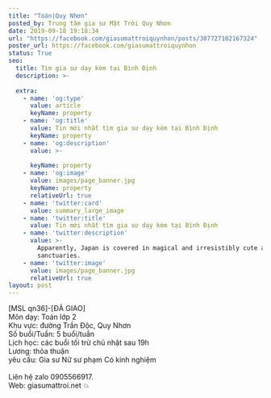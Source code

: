 ```yaml
---
title: "Toán|Quy Nhơn"
posted_by: Trung tâm gia sư Mặt Trời Quy Nhơn
date: 2019-09-18 19:18:34
url: "https://facebook.com/giasumattroiquynhon/posts/387727102167324"
poster_url: https://facebook.com/giasumattroiquynhon
status: True
seo:
  title: Tìm gia sư dạy kèm tại Bình Định
  description: >-
    
  extra:
    - name: 'og:type'
      value: article
      keyName: property
    - name: 'og:title'
      value: Tin mới nhất tìm gia sư dạy kèm tại Bình Định
      keyName: property
    - name: 'og:description'
      value: >-
        
      keyName: property
    - name: 'og:image'
      value: images/page_banner.jpg
      keyName: property
      relativeUrl: true
    - name: 'twitter:card'
      value: summary_large_image
    - name: 'twitter:title'
      value: Tin mới nhất tìm gia sư dạy kèm tại Bình Định
    - name: 'twitter:description'
      value: >-
        Apparently, Japan is covered in magical and irresistibly cute animal
        sanctuaries.
    - name: 'twitter:image'
      value: images/page_banner.jpg
      relativeUrl: true
layout: post
---
```

[MSL qn36]-[ĐÃ GIAO]<br>Môn dạy: Toán lớp 2<br>Khu vực: đường Trần Độc, Quy Nhơn<br>Số buổi/Tuần: 5 buổi/tuần<br>Lịch học: các buổi tối trừ chủ nhật sau 19h<br>Lương: thỏa thuận<br>yêu cầu: Gia sư Nữ sư phạm Có kinh nghiệm<br><br>Liên hệ zalo 0905566917.<br>Web: giasumattroi.net 💥

